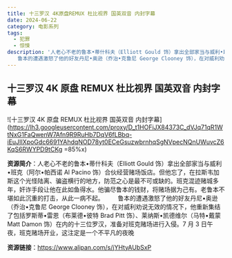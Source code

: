 ```yaml
---
title: 十三罗汉 4K原盘REMUX 杜比视界 国英双音 内封字幕
date: 2024-06-22
category: 电影系列
tags:
  - 犯罪
  - 惊悚
description: '人老心不老的鲁本•蒂什科夫（Elliott Gould 饰）拿出全部家当与威利•班克（阿尔•帕西诺 Al Pacino 饰）合伙经营赌场饭店。但他忘了，在拉斯韦加斯这个光怪陆离、骗盗横行的地方，防范之心是最不可或缺的。班克混迹赌城多年，奸诈手段让他在此如鱼得水。他骗尽鲁本的钱财，将赌场据为己有。老鲁本不堪如此沉重的打击，从此一病不起。
　　鲁本的遭遇激怒了他的好友丹尼•奥逊（乔治•克鲁尼 George Clooney 饰），在对威利劝说无效的情况下，他重新集结了包括罗斯蒂•雷恩（布莱德•彼特 Brad Pitt 饰）、莱纳斯•凯德维尔（马特•戴蒙 Matt Damon 饰）在内的十三位罗汉，准备对班克赌场进行入侵。7 月 3 日午夜，班克赌场开业，这注定是一个不平凡的夜晚'
---
```


## 十三罗汉 4K 原盘 REMUX 杜比视界 国英双音 内封字幕

![十三罗汉 4K 原盘 REMUX 杜比视界 国英双音 内封字幕](https://lh3.googleusercontent.com/proxy/D_t1HOFiJX84373C_dVJq71qR1WtNxG1FaQwenW7Afn9R9RuHb7DqV6fLBbq-iEuJIIXpoGdc6691YAhdqNOD78yt0ECeGsuzwbrnhqSgNVpecNQnUWuvcZ6KqS6RWYPD9tCKg =85%x)

**资源简介**：人老心不老的鲁本•蒂什科夫（Elliott Gould 饰）拿出全部家当与威利•班克（阿尔•帕西诺 Al Pacino 饰）合伙经营赌场饭店。但他忘了，在拉斯韦加斯这个光怪陆离、骗盗横行的地方，防范之心是最不可或缺的。班克混迹赌城多年，奸诈手段让他在此如鱼得水。他骗尽鲁本的钱财，将赌场据为己有。老鲁本不堪如此沉重的打击，从此一病不起。
　　鲁本的遭遇激怒了他的好友丹尼•奥逊（乔治•克鲁尼 George Clooney 饰），在对威利劝说无效的情况下，他重新集结了包括罗斯蒂•雷恩（布莱德•彼特 Brad Pitt 饰）、莱纳斯•凯德维尔（马特•戴蒙 Matt Damon 饰）在内的十三位罗汉，准备对班克赌场进行入侵。7 月 3 日午夜，班克赌场开业，这注定是一个不平凡的夜晚

**资源链接**：https://www.alipan.com/s/jYHtyAUbSxP
